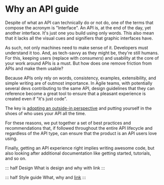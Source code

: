 # Why an API guide

Despite of what an API can technically do or not do, one of the terms that compose the acronym is "Interface".
An API is, at the end of the day, yet another interface. It's just one you build using only words.
This also mean that it lacks all the visual cues and signifiers that graphic interfaces have.

As such, not only machines need to make sense of it. Developers must understand it too.
And, as tech-savvy as they might be, they're still humans.
For this, keeping users (replace with *consumers*) and usability at the core of your work around APIs is a must.
But how does one remove friction from APIs and make them usable?

Because APIs only rely on words, consistency, examples, extensibility, and simple writing are of outmost importance.
In Agile teams, with potentially several devs contributing to the same API, design guidelines that they can reference
become a great tool to ensure that a pleasant experience is created even if "it's just code".

The key is [adopting an outside-in perspective](https://stoplight.io/blog/why-you-should-view-your-apis-as-products/#1.-adopt-an-outside-in-perspective)
and putting yourself in the shoes of who uses your API all the time.

For these reasons, we put together a set of best practices and recommendations that,
if followed throughout the entire API lifecycle and regardless of the API type,
can ensure that the product is an API users love using.

Finally, getting an API experience right implies writing awesome code,
but also looking after additional documentation like getting started, tutorials, and so on.

::: half Design
What is design and why with link
:::

::: half Style guide
What, why and [link](https://heise.de)
:::
